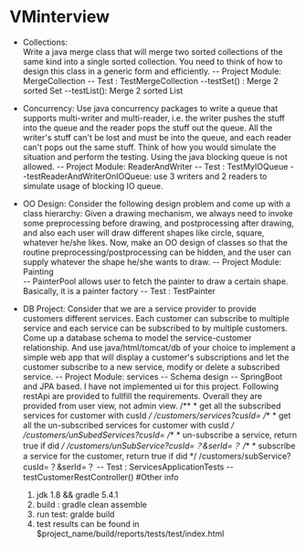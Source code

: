 # VMinterview
- Collections:  
Write a java merge class that will merge two sorted collections of the same kind into a single sorted collection. You need to think of how to design this class in a generic form and efficiently.
  -- Project Module: MergeCollection 
  -- Test          : TestMergeCollection
                       --testSet() : Merge 2 sorted Set
                       --testList(): Merge 2 sorted List

- Concurrency: 
Use java concurrency packages to write a queue that supports multi-writer and multi-reader, i.e. the writer pushes the stuff into the queue and the reader pops the stuff out the queue. All the writer's stuff can't be lost and must be into the queue, and each reader can't pops out the same stuff. Think of how you would simulate the situation and perform the testing. Using the java blocking queue is not allowed.
 -- Project Module: ReaderAndWriter
 -- Test          : TestMyIOQueue
                     --testReaderAndWriterOnIOQueue: use 3 writers and 2 readers to simulate usage of blocking IO queue.
                     
- OO Design: 
Consider the following design problem and come up with a class hierarchy: Given a drawing mechanism, we always need to invoke some preprocessing before drawing, and postprocessing after drawing, and also each user will draw different shapes like circle, square, whatever he/she likes. Now, make an OO design of classes so that the routine preprocessing/postprocessing can be hidden, and the user can supply whatever the shape he/she wants to draw. 
-- Project Module: Painting  
                   -- PainterPool allows user to fetch the painter to draw a certain shape.
                      Basically, it is a painter factory
-- Test          : TestPainter

- DB Project:
Consider that we are a service provider to provide customers different services. Each customer can subscribe to multiple service and each service can be subscribed to by multiple customers. Come up a database schema to model the service-customer relationship. And use java/html/tomcat/db of your choice to implement a simple web app that will display a customer's subscriptions and let the customer subscribe to a new service, modify or delete a subscribed service.
-- Project Module: services
                   -- Schema design
                   -- SpringBoot and JPA based. I have not implemented ui for this project. 
                      Following restApi are provided to fullfill the requirements. 
                      Overall they are provided from user view, not admin view.
                      /**
                      *  get all the subscribed services for customer with cusId
                      */
                      /customers/services?cusId=
                      /**
                      *  get all the un-subscribed services for customer with cusId
                      */
                      /customers/unSubedServices?cusId=
                      /**
                      *  un-subscribe a service, return true if did 
                      */
                      /customers/unSubService?cusId=？&serId=？
                      /**
                      * subscribe a service for the customer, return true if did
                      */
                      /customers/subService?cusId=？&serId=？
-- Test              : ServicesApplicationTests
                       -- testCustomerRestController()
#Other info
    1. jdk 1.8 && gradle 5.4.1 
    2. build : gradle clean assemble 
    3. run test: gralde build
    4. test results can be found in $project_name/build/reports/tests/test/index.html 

                   
